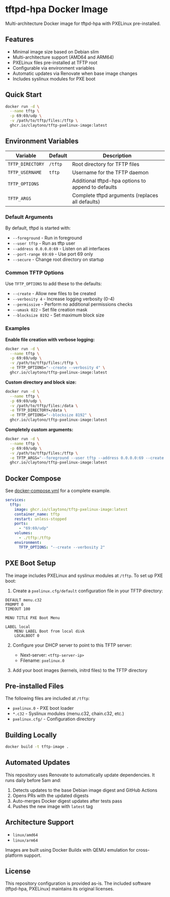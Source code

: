 # tftpd-hpa Docker Image

Multi-architecture Docker image for tftpd-hpa with PXELinux pre-installed.

## Features

- Minimal image size based on Debian slim
- Multi-architecture support (AMD64 and ARM64)
- PXELinux files pre-installed at TFTP root
- Configurable via environment variables
- Automatic updates via Renovate when base image changes
- Includes syslinux modules for PXE boot

## Quick Start

```bash
docker run -d \
  --name tftp \
  -p 69:69/udp \
  -v /path/to/tftp/files:/tftp \
  ghcr.io/claytono/tftp-pxelinux-image:latest
```

## Environment Variables

| Variable | Default | Description |
|----------|---------|-------------|
| `TFTP_DIRECTORY` | `/tftp` | Root directory for TFTP files |
| `TFTP_USERNAME` | `tftp` | Username for the TFTP daemon |
| `TFTP_OPTIONS` | | Additional tftpd-hpa options to append to defaults |
| `TFTP_ARGS` | | Complete tftpd arguments (replaces all defaults) |

### Default Arguments

By default, tftpd is started with:
- `--foreground` - Run in foreground
- `--user tftp` - Run as tftp user
- `--address 0.0.0.0:69` - Listen on all interfaces
- `--port-range 69:69` - Use port 69 only
- `--secure` - Change root directory on startup

### Common TFTP Options

Use `TFTP_OPTIONS` to add these to the defaults:
- `--create` - Allow new files to be created
- `--verbosity 4` - Increase logging verbosity (0-4)
- `--permissive` - Perform no additional permissions checks
- `--umask 022` - Set file creation mask
- `--blocksize 8192` - Set maximum block size

### Examples

**Enable file creation with verbose logging:**
```bash
docker run -d \
  --name tftp \
  -p 69:69/udp \
  -v /path/to/tftp/files:/tftp \
  -e TFTP_OPTIONS="--create --verbosity 4" \
  ghcr.io/claytono/tftp-pxelinux-image:latest
```

**Custom directory and block size:**
```bash
docker run -d \
  --name tftp \
  -p 69:69/udp \
  -v /path/to/tftp/files:/data \
  -e TFTP_DIRECTORY=/data \
  -e TFTP_OPTIONS="--blocksize 8192" \
  ghcr.io/claytono/tftp-pxelinux-image:latest
```

**Completely custom arguments:**
```bash
docker run -d \
  --name tftp \
  -p 69:69/udp \
  -v /path/to/tftp/files:/tftp \
  -e TFTP_ARGS="--foreground --user tftp --address 0.0.0.0:69 --create --verbosity 4 /tftp" \
  ghcr.io/claytono/tftp-pxelinux-image:latest
```

## Docker Compose

See [docker-compose.yml](docker-compose.yml) for a complete example.

```yaml
services:
  tftp:
    image: ghcr.io/claytono/tftp-pxelinux-image:latest
    container_name: tftp
    restart: unless-stopped
    ports:
      - "69:69/udp"
    volumes:
      - ./tftp:/tftp
    environment:
      TFTP_OPTIONS: "--create --verbosity 2"
```

## PXE Boot Setup

The image includes PXELinux and syslinux modules at `/tftp`. To set up PXE boot:

1. Create a `pxelinux.cfg/default` configuration file in your TFTP directory:

```
DEFAULT menu.c32
PROMPT 0
TIMEOUT 100

MENU TITLE PXE Boot Menu

LABEL local
    MENU LABEL Boot from local disk
    LOCALBOOT 0
```

2. Configure your DHCP server to point to this TFTP server:
   - Next-server: `<tftp-server-ip>`
   - Filename: `pxelinux.0`

3. Add your boot images (kernels, initrd files) to the TFTP directory

## Pre-installed Files

The following files are included at `/tftp`:

- `pxelinux.0` - PXE boot loader
- `*.c32` - Syslinux modules (menu.c32, chain.c32, etc.)
- `pxelinux.cfg/` - Configuration directory

## Building Locally

```bash
docker build -t tftp-image .
```

## Automated Updates

This repository uses Renovate to automatically update dependencies. It runs daily before 5am and:

1. Detects updates to the base Debian image digest and GitHub Actions
2. Opens PRs with the updated digests
3. Auto-merges Docker digest updates after tests pass
4. Pushes the new image with `latest` tag

## Architecture Support

- `linux/amd64`
- `linux/arm64`

Images are built using Docker Buildx with QEMU emulation for cross-platform support.

## License

This repository configuration is provided as-is. The included software (tftpd-hpa, PXELinux) maintains its original licenses.
